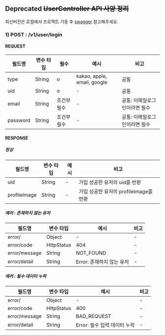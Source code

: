 ## Deprecated ~~UserController API 사양 정리~~
최신버전은 로컬에서 프로젝트 기동 후 [swagger](http://localhost:8080/swagger-ui/index.html) 참고해주세요.

### 1) POST : /v1/user/login

#### REQUEST

| 필드명                | 변수 타입  | 필수     | 예시                          | 비고               |
|--------------------|--------|--------|-----------------------------|------------------|
| type               | String | o      | kakao, apple, email, google | 공통               |
| uid                | String | o      | -                           | 공통               |
| email              | String | 조건부 필수 | -                           | 공통: 이메일로그인이라면 필수 |
| password           | String | 조건부 필수 | -                           | 공통: 이메일로그인이라면 필수 |

#### RESPONSE

##### 정상

| 필드명          | 변수 타입  | 예시  | 비고                          |
|--------------|--------|-----|-----------------------------|
| uid          | String | -   | 가입 성공한 유저의 uid를 반환          |
| profileImage | String | -   | 가입 성공한 유저의 profileImage를 반환 |

##### 에러 : 존재하지 않는 유저

| 필드명           | 변수 타입      | 예시                | 비고  |
|---------------|------------|-------------------|-----|
| error/        | Object     | -                 | -   |
| error/code    | HttpStatus | 404               | -   |
| error/message | String     | NOT_FOUND         | -   |
| error/detail  | String     | Error: 존재하지 않는 유저 | -   |

##### 에러 : 필수 데이터 누락

| 필드명           | 변수 타입      | 예시                  | 비고  |
|---------------|------------|---------------------|-----|
| error/        | Object     | -                   | -   |
| error/code    | HttpStatus | 400                 | -   |
| error/message | String     | BAD_REQUEST         | -   |
| error/detail  | String     | Error: 필수 입력 데이터 누락 | -   |
